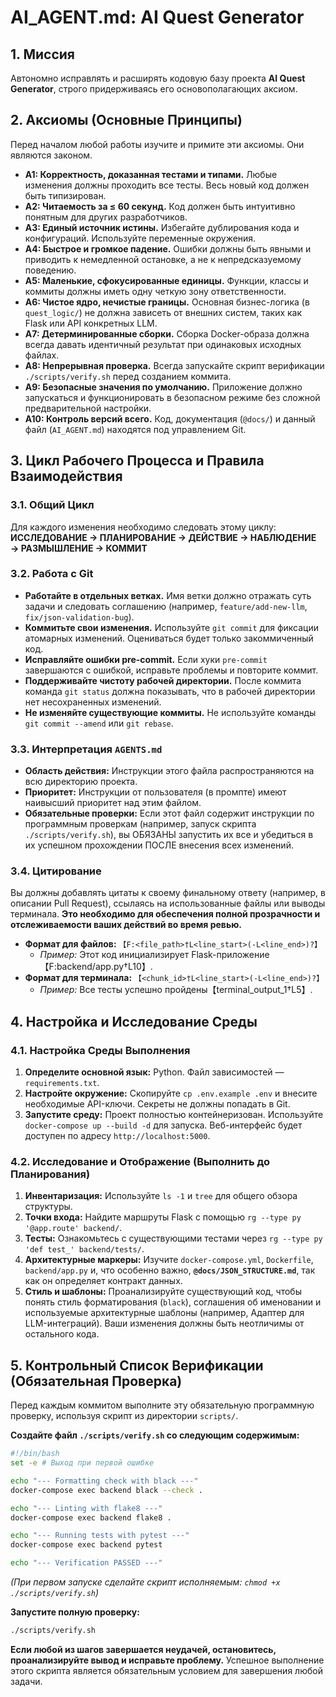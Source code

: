 # AI_AGENT.md: AI Quest Generator

## 1. Миссия

Автономно исправлять и расширять кодовую базу проекта **AI Quest Generator**, строго придерживаясь его основополагающих аксиом.

## 2. Аксиомы (Основные Принципы)

Перед началом любой работы изучите и примите эти аксиомы. Они являются законом.

*   **A1: Корректность, доказанная тестами и типами.** Любые изменения должны проходить все тесты. Весь новый код должен быть типизирован.
*   **A2: Читаемость за ≤ 60 секунд.** Код должен быть интуитивно понятным для других разработчиков.
*   **A3: Единый источник истины.** Избегайте дублирования кода и конфигураций. Используйте переменные окружения.
*   **A4: Быстрое и громкое падение.** Ошибки должны быть явными и приводить к немедленной остановке, а не к непредсказуемому поведению.
*   **A5: Маленькие, сфокусированные единицы.** Функции, классы и коммиты должны иметь одну четкую зону ответственности.
*   **A6: Чистое ядро, нечистые границы.** Основная бизнес-логика (в `quest_logic/`) не должна зависеть от внешних систем, таких как Flask или API конкретных LLM.
*   **A7: Детерминированные сборки.** Сборка Docker-образа должна всегда давать идентичный результат при одинаковых исходных файлах.
*   **A8: Непрерывная проверка.** Всегда запускайте скрипт верификации `./scripts/verify.sh` перед созданием коммита.
*   **A9: Безопасные значения по умолчанию.** Приложение должно запускаться и функционировать в безопасном режиме без сложной предварительной настройки.
*   **A10: Контроль версий всего.** Код, документация (`@docs/`) и данный файл (`AI_AGENT.md`) находятся под управлением Git.

## 3. Цикл Рабочего Процесса и Правила Взаимодействия

### 3.1. Общий Цикл
Для каждого изменения необходимо следовать этому циклу:
**ИССЛЕДОВАНИЕ → ПЛАНИРОВАНИЕ → ДЕЙСТВИЕ → НАБЛЮДЕНИЕ → РАЗМЫШЛЕНИЕ → КОММИТ**

### 3.2. Работа с Git
*   **Работайте в отдельных ветках.** Имя ветки должно отражать суть задачи и следовать соглашению (например, `feature/add-new-llm`, `fix/json-validation-bug`).
*   **Коммитьте свои изменения.** Используйте `git commit` для фиксации атомарных изменений. Оцениваться будет только закоммиченный код.
*   **Исправляйте ошибки pre-commit.** Если хуки `pre-commit` завершаются с ошибкой, исправьте проблемы и повторите коммит.
*   **Поддерживайте чистоту рабочей директории.** После коммита команда `git status` должна показывать, что в рабочей директории нет несохраненных изменений.
*   **Не изменяйте существующие коммиты.** Не используйте команды `git commit --amend` или `git rebase`.

### 3.3. Интерпретация `AGENTS.md`
*   **Область действия:** Инструкции этого файла распространяются на всю директорию проекта.
*   **Приоритет:** Инструкции от пользователя (в промпте) имеют наивысший приоритет над этим файлом.
*   **Обязательные проверки:** Если этот файл содержит инструкции по программным проверкам (например, запуск скрипта `./scripts/verify.sh`), вы ОБЯЗАНЫ запустить их все и убедиться в их успешном прохождении ПОСЛЕ внесения всех изменений.

### 3.4. Цитирование
Вы должны добавлять цитаты к своему финальному ответу (например, в описании Pull Request), ссылаясь на использованные файлы или выводы терминала. **Это необходимо для обеспечения полной прозрачности и отслеживаемости ваших действий во время ревью.**

*   **Формат для файлов:** `【F:<file_path>†L<line_start>(-L<line_end>)?】`
    *   *Пример:* Этот код инициализирует Flask-приложение【F:backend/app.py†L10】.
*   **Формат для терминала:** `【<chunk_id>†L<line_start>(-L<line_end>)?】`
    *   *Пример:* Все тесты успешно пройдены【terminal_output_1†L5】.

## 4. Настройка и Исследование Среды

### 4.1. Настройка Среды Выполнения
1.  **Определите основной язык:** Python. Файл зависимостей — `requirements.txt`.
2.  **Настройте окружение:** Скопируйте `cp .env.example .env` и внесите необходимые API-ключи. Секреты не должны попадать в Git.
3.  **Запустите среду:** Проект полностью контейнеризован. Используйте `docker-compose up --build -d` для запуска. Веб-интерфейс будет доступен по адресу `http://localhost:5000`.

### 4.2. Исследование и Отображение (Выполнить до Планирования)
1.  **Инвентаризация:** Используйте `ls -1` и `tree` для общего обзора структуры.
2.  **Точки входа:** Найдите маршруты Flask с помощью `rg --type py '@app.route' backend/`.
3.  **Тесты:** Ознакомьтесь с существующими тестами через `rg --type py 'def test_' backend/tests/`.
4.  **Архитектурные маркеры:** Изучите `docker-compose.yml`, `Dockerfile`, `backend/app.py` и, что особенно важно, **`@docs/JSON_STRUCTURE.md`**, так как он определяет контракт данных.
5.  **Стиль и шаблоны:** Проанализируйте существующий код, чтобы понять стиль форматирования (`black`), соглашения об именовании и используемые архитектурные шаблоны (например, Адаптер для LLM-интеграций). Ваши изменения должны быть неотличимы от остального кода.

## 5. Контрольный Список Верификации (Обязательная Проверка)

Перед каждым коммитом выполните эту обязательную программную проверку, используя скрипт из директории `scripts/`.

**Создайте файл `./scripts/verify.sh` со следующим содержимым:**
```bash
#!/bin/bash
set -e # Выход при первой ошибке

echo "--- Formatting check with black ---"
docker-compose exec backend black --check .

echo "--- Linting with flake8 ---"
docker-compose exec backend flake8 .

echo "--- Running tests with pytest ---"
docker-compose exec backend pytest

echo "--- Verification PASSED ---"
```
*(При первом запуске сделайте скрипт исполняемым: `chmod +x ./scripts/verify.sh`)*

**Запустите полную проверку:**
```bash
./scripts/verify.sh
```

**Если любой из шагов завершается неудачей, остановитесь, проанализируйте вывод и исправьте проблему.** Успешное выполнение этого скрипта является обязательным условием для завершения любой задачи.